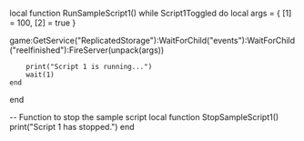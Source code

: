 local function RunSampleScript1()
    while Script1Toggled do
        local args = {
    [1] = 100,
    [2] = true
}

game:GetService("ReplicatedStorage"):WaitForChild("events"):WaitForChild("reelfinished"):FireServer(unpack(args))

        print("Script 1 is running...")
        wait(1)
    end
end

-- Function to stop the sample script
local function StopSampleScript1()
    print("Script 1 has stopped.")
end
